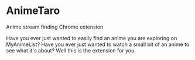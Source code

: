 # AnimeTaro
Anime stream finding Chrome extension

Have you ever just wanted to easily find an anime you are exploring on MyAnimeList? Have you ever just wanted to watch a small bit of an anime to see what it's about? Well this is the extension for you. 
